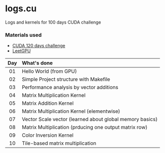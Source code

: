 # logs.cu
Logs and kernels for 100 days CUDA challenge

### Materials used
- [CUDA 120 days challenge](https://github.com/AdepojuJeremy/Cuda-120-Days-Challenge/tree/main)
- [LeetGPU](https://leetgpu.com/challenges)

|Day | What's done |
|:------: |:------|
|01 | Hello World (from GPU) |
|02 | Simple Project structure with Makefile |
|03 | Performance analysis by vector additions |
|04 | Matrix Multiplication Kernel |
|05 | Matrix Addition Kernel |
|06 | Matrix Multiplication Kernel (elementwise) |
|07 | Vector Scale vector (learned about global memory basics) |
|08 | Matrix Multiplication (prducing one output matrix row) |
|09 | Color Inversion Kernel |
|10 | Tile-based matrix multiplication |